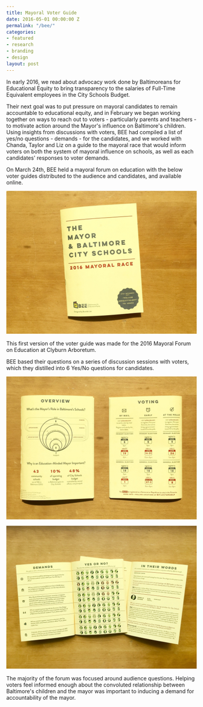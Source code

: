 ```yaml
---
title: Mayoral Voter Guide
date: 2016-05-01 00:00:00 Z
permalink: "/bee/"
categories:
- featured
- research
- branding
- design
layout: post
---
```


In early 2016, we read about advocacy work done by Baltimoreans for Educational Equity to bring transparency to the salaries of Full-Time Equivalent employees in the City Schools Budget.

Their next goal was to put pressure on mayoral candidates to remain accountable to educational equity, and in February we began working together on ways to reach out to voters - particularly parents and teachers - to motivate action around the Mayor's influence on Baltimore's children. Using insights from discussions with voters, BEE had compiled a list of yes/no questions - demands - for the candidates, and we worked with Chanda, Taylor and Liz on a guide to the mayoral race that would inform voters on both the system of mayoral influence on schools, as well as each candidates' responses to voter demands.

On March 24th, BEE held a mayoral forum on education with the below voter guides distributed to the audience and candidates, and available online.

![BEE 1](/img/bee_1.jpeg)

This first version of the voter guide was made for the 2016 Mayoral Forum on Education at Clyburn Arboretum.

BEE based their questions on a series of discussion sessions with voters, which they distilled into 6 Yes/No questions for candidates.

![BEE 2](/img/bee_2.jpeg)

![BEE 3](/img/bee_3.jpeg)

The majority of the forum was focused around audience questions. Helping voters feel informed enough  about the convoluted relationship between Baltimore's children and the mayor was important to inducing a demand for accountability of the mayor.
